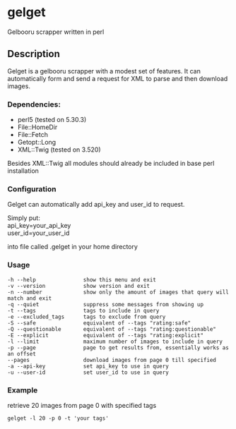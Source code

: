 # gelget
Gelbooru scrapper written in perl

## Description

Gelget is a gelbooru scrapper with a modest set of features. It can automatically form and send a request for XML to parse and then download images.

### Dependencies:

* perl5 (tested on 5.30.3)
* File::HomeDir
* File::Fetch
* Getopt::Long
* XML::Twig (tested on 3.520)

Besides XML::Twig all modules should already be included in base perl installation

### Configuration

Gelget can automatically add api_key and user_id to request.

Simply put:\
api_key=your_api_key\
user_id=your_user_id

into file called .gelget in your home directory

### Usage

	-h --help               show this menu and exit
	-v --version            show version and exit
	-n --number             show only the amount of images that query will match and exit
	-q --quiet              suppress some messages from showing up
	-t --tags               tags to include in query
	-e --excluded_tags      tags to exclude from query
	-S --safe               equivalent of --tags "rating:safe"
	-Q --questionable       equivalent of --tags "rating:questionable"
	-E --explicit           equivalent of --tags "rating:explicit"
	-l --limit              maximum number of images to include in query
	-p --page               page to get results from, essentially works as an offset
	--pages                 download images from page 0 till specified
	-a --api-key            set api_key to use in query
	-u --user-id            set user_id to use in query

### Example

retrieve 20 images from page 0 with specified tags

    gelget -l 20 -p 0 -t 'your tags'
